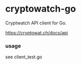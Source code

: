 # cryptowatch-go

Cryptwatch API client for Go.

https://cryptowat.ch/docs/api

### usage
see client_test.go